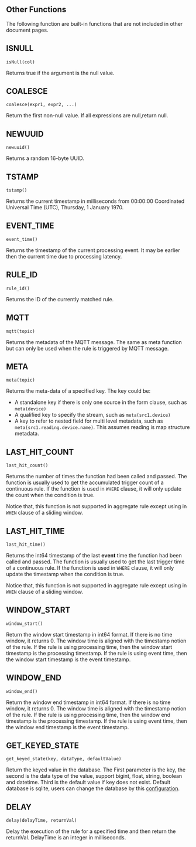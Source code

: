 ## Other Functions

The following function are built-in functions that are not included in other document pages.

## ISNULL

```text
isNull(col)
```

Returns true if the argument is the null value.

## COALESCE

```text
coalesce(expr1, expr2, ...)
```

Return the first non-null value. If all expressions are null,return null.

## NEWUUID

```text
newuuid()
```

Returns a random 16-byte UUID.

## TSTAMP

```text
tstamp()
```

Returns the current timestamp in milliseconds from 00:00:00 Coordinated Universal Time (UTC), Thursday, 1 January 1970.

## EVENT_TIME

```text
event_time()
```

Returns the timestamp of the current processing event. It may be earlier then the current time due to processing
latency.

## RULE_ID

```text
rule_id()
```

Returns the ID of the currently matched rule.

## MQTT

```text
mqtt(topic)
```

Returns the metadata of the MQTT message. The same as meta function but can only be used when the rule is triggered by
MQTT message.

## META

```text
meta(topic)
```

Returns the meta-data of a specified key. The key could be:

- A standalone key if there is only one source in the form clause, such as `meta(device)`
- A qualified key to specify the stream, such as `meta(src1.device)`
- A key to refer to nested field for multi level metadata, such as `meta(src1.reading.device.name)`. This assumes
  reading is map structure metadata.

## LAST_HIT_COUNT

```text
last_hit_count()
```

Returns the number of times the function had been called and passed.
The function is usually used to get the accumulated trigger count of a continuous rule.
If the function is used in `WHERE` clause, it will only update the count when the condition is true.

Notice that, this function is not supported in aggregate rule except using in `WHEN` clause of a sliding window.

## LAST_HIT_TIME

```text
last_hit_time()
```

Returns the int64 timestamp of the last **event** time the function had been called and passed.
The function is usually used to get the last trigger time of a continuous rule.
If the function is used in `WHERE` clause, it will only update the timestamp when the condition is true.

Notice that, this function is not supported in aggregate rule except using in `WHEN` clause of a sliding window.

## WINDOW_START

```text
window_start()
```

Return the window start timestamp in int64 format. If there is no time window, it returns 0. The window time is aligned
with the timestamp notion of the rule. If the rule is using processing time, then the window start timestamp is the
processing timestamp. If the rule is using event time, then the window start timestamp is the event timestamp.

## WINDOW_END

```text
window_end()
```

Return the window end timestamp in int64 format. If there is no time window, it returns 0. The window time is aligned
with the timestamp notion of the rule. If the rule is using processing time, then the window end timestamp is the
processing timestamp. If the rule is using event time, then the window end timestamp is the event timestamp.

## GET_KEYED_STATE

```text
get_keyed_state(key, dataType, defaultValue)
```

Return the keyed value in the database. The First parameter is the key, the second is the data type of the value,
support bigint, float, string, boolean and datetime. Third is the default value if key does not exist. Default database
is sqlite, users can change the database by
this [configuration](../../configuration/global_configurations.md#external-state).

## DELAY

```text
delay(delayTime, returnVal)
```

Delay the execution of the rule for a specified time and then return the returnVal. DelayTime is an integer in
milliseconds.
